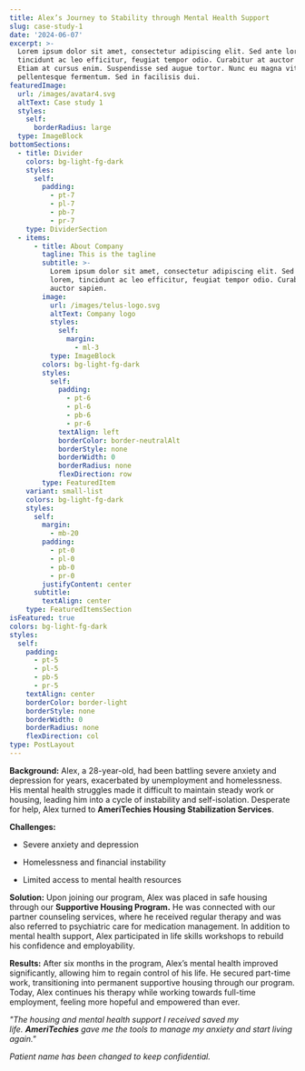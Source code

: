 ```yaml
---
title: Alex’s Journey to Stability through Mental Health Support
slug: case-study-1
date: '2024-06-07'
excerpt: >-
  Lorem ipsum dolor sit amet, consectetur adipiscing elit. Sed ante lorem,
  tincidunt ac leo efficitur, feugiat tempor odio. Curabitur at auctor sapien.
  Etiam at cursus enim. Suspendisse sed augue tortor. Nunc eu magna vitae lorem
  pellentesque fermentum. Sed in facilisis dui.
featuredImage:
  url: /images/avatar4.svg
  altText: Case study 1
  styles:
    self:
      borderRadius: large
  type: ImageBlock
bottomSections:
  - title: Divider
    colors: bg-light-fg-dark
    styles:
      self:
        padding:
          - pt-7
          - pl-7
          - pb-7
          - pr-7
    type: DividerSection
  - items:
      - title: About Company
        tagline: This is the tagline
        subtitle: >-
          Lorem ipsum dolor sit amet, consectetur adipiscing elit. Sed ante
          lorem, tincidunt ac leo efficitur, feugiat tempor odio. Curabitur at
          auctor sapien.
        image:
          url: /images/telus-logo.svg
          altText: Company logo
          styles:
            self:
              margin:
                - ml-3
          type: ImageBlock
        colors: bg-light-fg-dark
        styles:
          self:
            padding:
              - pt-6
              - pl-6
              - pb-6
              - pr-6
            textAlign: left
            borderColor: border-neutralAlt
            borderStyle: none
            borderWidth: 0
            borderRadius: none
            flexDirection: row
        type: FeaturedItem
    variant: small-list
    colors: bg-light-fg-dark
    styles:
      self:
        margin:
          - mb-20
        padding:
          - pt-0
          - pl-0
          - pb-0
          - pr-0
        justifyContent: center
      subtitle:
        textAlign: center
    type: FeaturedItemsSection
isFeatured: true
colors: bg-light-fg-dark
styles:
  self:
    padding:
      - pt-5
      - pl-5
      - pb-5
      - pr-5
    textAlign: center
    borderColor: border-light
    borderStyle: none
    borderWidth: 0
    borderRadius: none
    flexDirection: col
type: PostLayout
---
```

**Background:**
Alex, a 28-year-old, had been battling severe anxiety and depression for years, exacerbated by unemployment and homelessness. His mental health struggles made it difficult to maintain steady work or housing, leading him into a cycle of instability and self-isolation. Desperate for help, Alex turned to **AmeriTechies Housing Stabilization Services**.

**Challenges:**

*   Severe anxiety and depression

*   Homelessness and financial instability

*   Limited access to mental health resources

**Solution:**
Upon joining our program, Alex was placed in safe housing through our **Supportive Housing Program.** He was connected with our partner counseling services, where he received regular therapy and was also referred to psychiatric care for medication management. In addition to mental health support, Alex participated in life skills workshops to rebuild his confidence and employability.

**Results:**
After six months in the program, Alex’s mental health improved significantly, allowing him to regain control of his life. He secured part-time work, transitioning into permanent supportive housing through our program. Today, Alex continues his therapy while working towards full-time employment, feeling more hopeful and empowered than ever.

*"The housing and mental health support I received saved my life. **AmeriTechies** gave me the tools to manage my anxiety and start living again."*

*Patient name has been changed to keep confidential.* 
